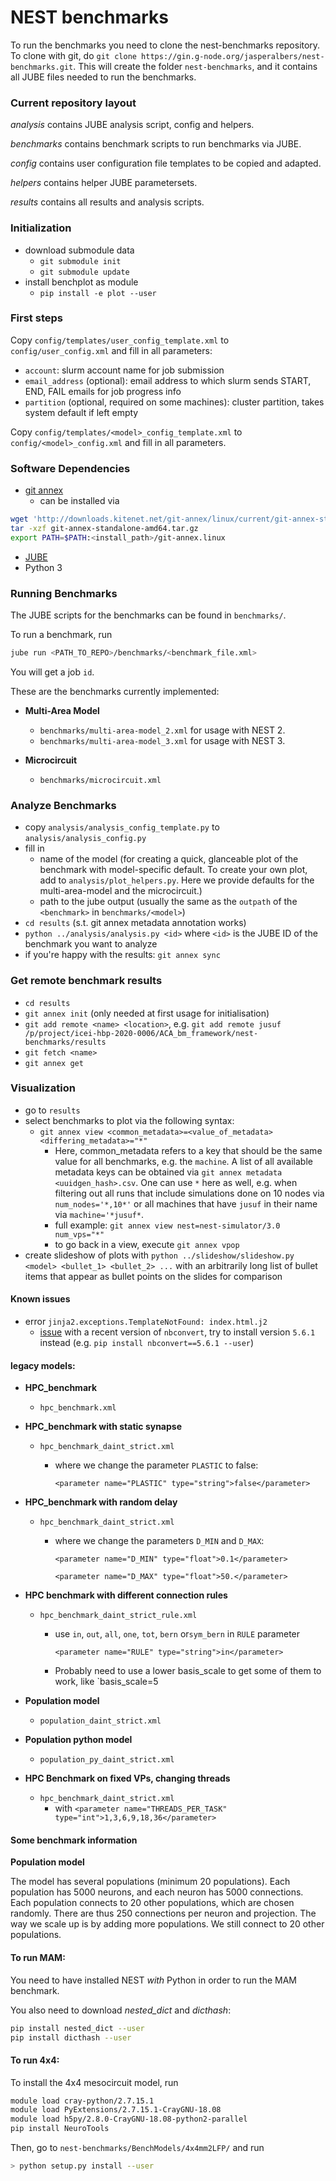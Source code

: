 # NEST benchmarks

To run the benchmarks you need to clone the nest-benchmarks repository. To clone with git, do `git clone https://gin.g-node.org/jasperalbers/nest-benchmarks.git`. This will create the folder `nest-benchmarks`, and it contains all JUBE files needed to run the benchmarks.

### Current repository layout

*analysis* contains JUBE analysis script, config and helpers.

*benchmarks* contains benchmark scripts to run benchmarks via JUBE.

*config* contains user configuration file templates to be copied and adapted. 

*helpers* contains helper JUBE parametersets.

*results* contains all results and analysis scripts.


### Initialization

- download submodule data
  + `git submodule init`
  + `git submodule update`
- install benchplot as module
  + `pip install -e plot --user`

### First steps

Copy `config/templates/user_config_template.xml` to `config/user_config.xml` and fill in all parameters:
  - `account`: slurm account name for job submission
  - `email_address` (optional): email address to which slurm sends START, END, FAIL emails for job progress info
  - `partition` (optional, required on some machines): cluster partition, takes system default if left empty 

Copy `config/templates/<model>_config_template.xml` to `config/<model>_config.xml` and fill in all parameters.


### Software Dependencies

- [git annex](https://git-annex.branchable.com)
  + can be installed via 
```bash
wget 'http://downloads.kitenet.net/git-annex/linux/current/git-annex-standalone-amd64.tar.gz'
tar -xzf git-annex-standalone-amd64.tar.gz
export PATH=$PATH:<install_path>/git-annex.linux
```
- [JUBE](https://www.fz-juelich.de/ias/jsc/EN/Expertise/Support/Software/JUBE/_node.html)
- Python 3


### Running Benchmarks

The JUBE scripts for the benchmarks can be found in `benchmarks/`.

To run a benchmark, run

```bash
jube run <PATH_TO_REPO>/benchmarks/<benchmark_file.xml>
```

You will get a job `id`.

These are the benchmarks currently implemented:

- **Multi-Area Model**

  - `benchmarks/multi-area-model_2.xml` for usage with NEST 2.
  - `benchmarks/multi-area-model_3.xml` for usage with NEST 3.

- **Microcircuit**

  - `benchmarks/microcircuit.xml`

### Analyze Benchmarks

- copy `analysis/analysis_config_template.py` to `analysis/analysis_config.py`
- fill in
  + name of the model (for creating a quick, glanceable plot of the benchmark with model-specific default. To create your own plot, add to `analysis/plot_helpers.py`. Here we provide defaults for the multi-area-model and the microcircuit.)
  + path to the jube output (usually the same as the `outpath` of the `<benchmark>` in `benchmarks/<model>`)
- `cd results` (s.t. git annex metadata annotation works)
- `python ../analysis/analysis.py <id>` where `<id>` is the JUBE ID of the benchmark you want to analyze
- if you're happy with the results: `git annex sync`

### Get remote benchmark results
- `cd results`
- `git annex init` (only needed at first usage for initialisation)
- `git add remote <name> <location>`, e.g. `git add remote jusuf /p/project/icei-hbp-2020-0006/ACA_bm_framework/nest-benchmarks/results`
- `git fetch <name>`
- `git annex get`

### Visualization

- go to `results`
- select benchmarks to plot via the following syntax:
  + `git annex view <common_metadata>=<value_of_metadata> <differing_metadata>="*"`
    * Here, common_metadata refers to a key that should be the same value for all benchmarks, e.g. the `machine`. A list of all available metadata keys can be obtained via `git annex metadata <uuidgen_hash>.csv`. One can use `*` here as well, e.g. when filtering out all runs that include simulations done on 10 nodes via `num_nodes='*,10*'` or all machines that have `jusuf` in their name via `machine='*jusuf*`.
    * full example: `git annex view nest=nest-simulator/3.0 num_vps="*"`
    * to go back in a view, execute `git annex vpop`
- create slideshow of plots with `python ../slideshow/slideshow.py <model> <bullet_1> <bullet_2> ...` with an arbitrarily long list of bullet items that appear as bullet points on the slides for comparison

#### Known issues
- error `jinja2.exceptions.TemplateNotFound: index.html.j2`
  + [issue](https://github.com/jupyter/nbconvert/issues/1394) with a recent version of `nbconvert`, try to install version `5.6.1` instead (e.g. `pip install nbconvert==5.6.1 --user`)

#### legacy models:

- **HPC_benchmark**

  - `hpc_benchmark.xml`

- **HPC_benchmark with static synapse**

  - `hpc_benchmark_daint_strict.xml`

    - where we change the parameter `PLASTIC` to false:

      
        `<parameter name="PLASTIC" type="string">false</parameter>`

- **HPC_benchmark with random delay**

  - `hpc_benchmark_daint_strict.xml`

    - where we change the parameters `D_MIN` and `D_MAX`:

      
        `<parameter name="D_MIN" type="float">0.1</parameter>` 

        `<parameter name="D_MAX" type="float">50.</parameter>`

- **HPC benchmark with different connection rules**

  - `hpc_benchmark_daint_strict_rule.xml`

    - use `in`, `out`, `all`, `one`, `tot`, `bern` or`sym_bern` in `RULE` parameter

      
        `<parameter name="RULE" type="string">in</parameter>`

    - Probably need to use a lower basis_scale to get some of them to work, like `basis_scale=5

- **Population model**

  - `population_daint_strict.xml`

- **Population python model**

  - `population_py_daint_strict.xml`




- **HPC Benchmark on fixed VPs, changing threads**

  - `hpc_benchmark_daint_strict.xml`
    - with `<parameter name="THREADS_PER_TASK" type="int">1,3,6,9,18,36</parameter>`


#### Some benchmark information

**Population model**

The model has several populations (minimum 20 populations). Each population has 5000 neurons, and each neuron has 5000 connections. Each population connects to 20 other populations, which are chosen randomly. There are thus 250 connections per neuron and projection. The way we scale up is by adding more populations. We still connect to 20 other populations.

#### To run MAM:

You need to have installed NEST *with* Python in order to run the MAM benchmark.

You also need to download *nested_dict* and *dicthash*:

```bash
pip install nested_dict --user
pip install dicthash --user
```

#### To run 4x4:

To install the 4x4 mesocircuit model, run

```bash
module load cray-python/2.7.15.1
module load PyExtensions/2.7.15.1-CrayGNU-18.08
module load h5py/2.8.0-CrayGNU-18.08-python2-parallel
pip install NeuroTools
```

Then, go to `nest-benchmarks/BenchModels/4x4mm2LFP/` and run

```bash
> python setup.py install --user
```















